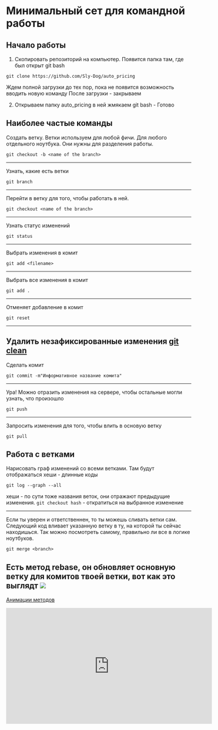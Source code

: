 # Минимальный сет для командной работы
## Начало работы
1. Скопировать репозиторий на компьютер. Появится папка там, где был открыт git bash
```
git clone https://github.com/Sly-Dog/auto_pricing
```
Ждем полной загрузки до тех пор, пока не появится возможность вводить новую команду
После загрузки - закрываем

2. Открываем папку auto_pricing в ней жмякаем git bash - Готово
## Наиболее частые команды
Создать ветку. Ветки используем для любой фичи. Для любого отдельного ноутбука. Они нужны для разделения работы.
```
git checkout -b <name of the branch>
```
---

Узнать, какие есть ветки
```
git branch
```
---
Перейти в ветку для того, чтобы работать в ней.
```
git checkout <name of the branch>
```
---
Узнать статус изменений
```
git status
```
---
Выбрать изменения в комит
```
git add <filename>
```
---
Выбрать все изменения в комит
```
git add .
```
---

Отменяет добавление в комит
```
git reset
```
---
Удалить незафиксированные изменения
[git clean](https://www.atlassian.com/ru/git/tutorials/undoing-changes/git-clean)
---
Сделать комит
```
git commit -m"Информативное название комита"
```
---
Ура! Можно отразить изменения на сервере, чтобы остальные могли узнать, что произошло
```
git push
```
---
Запросить изменения для того, чтобы влить в основую ветку
```
git pull
```

## Работа с ветками
Нарисовать граф изменений со всеми ветками. Там будут отображаться хеши -
длинные коды
```
git log --graph --all
```

хеши - по сути тоже названия веток, они отражают предыдущие изменения. 
`git checkout hash` - откратиться на выбранное изменение

---

Если ты уверен и ответственнен, то ты можешь сливать ветки сам. Cледующий
код вливает указанную ветку в ту, на которой ты сейчас находишься. Так можно
посмотреть самому, правильно ли все в логике ноутбуков.
```
git merge <branch>
```
Есть метод rebase, он обновляет основную ветку для комитов твоей ветки, вот как это выглядт
![](https://joprblob.azureedge.net/site/blog/50fa5f40-93ac-475e-895d-8724cc761d19/rebase.gif)
---
[Анимации методов](https://bool.dev/blog/detail/vizualizatsiya-poleznykh-git-komand)

<iframe width="560" height="315" src="https://www.youtube.com/embed/GsG5roSGha0" title="YouTube video player" frameborder="0" allow="accelerometer; autoplay; clipboard-write; encrypted-media; gyroscope; picture-in-picture" allowfullscreen></iframe>
